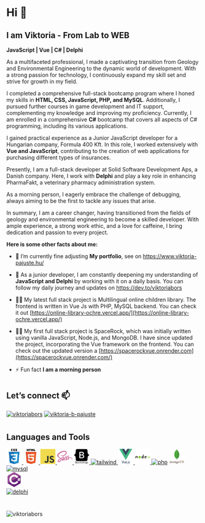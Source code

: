 # Hi  👋

## I am Viktoria - From Lab to WEB
**JavaScript | Vue | C# | Delphi** 

As a multifaceted professional, I made a captivating transition from Geology and Environmental Engineering to the dynamic world of development. With a strong passion for technology, I continuously expand my skill set and strive for growth in my field.

I completed a comprehensive full-stack bootcamp program where I honed my skills in **HTML, CSS, JavaScript, PHP, and MySQL**. Additionally, I pursued further courses in game development and IT support, complementing my knowledge and improving my proficiency. Currently, I am enrolled in a comprehensive **C#** bootcamp that covers all aspects of C# programming, including its various applications.

I gained practical experience as a Junior JavaScript developer for a Hungarian company, Formula 400 Kft. In this role, I worked extensively with  **Vue and JavaScript**, contributing to the creation of web applications for purchasing different types of insurances.

Presently, I am a full-stack developer at Solid Software Development Aps, a Danish company. Here, I work with **Delphi** and play a key role in enhancing PharmaFakt, a veterinary pharmacy administration system.

As a morning person, I eagerly embrace the challenge of debugging, always aiming to be the first to tackle any issues that arise.

In summary, I am a career changer, having transitioned from the fields of geology and environmental engineering to become a skilled developer. With ample experience, a strong work ethic, and a love for caffeine, I bring dedication and passion to every project.

**Here is some other facts about me:**
- 🔭 I’m currently fine adjusting **My portfolio**, see on https://www.viktoria-pajuste.hu/

- 🌱 As a junior developer, I am constantly deepening my understanding of **JavaScript and Delphi** by working with it on a daily basis. You can follow my daily journey and updates on https://dev.to/viktoriabors

- 👨‍💻 My latest full stack project is Multilingual online children library. The frontend is written in Vue Js with PHP, MySQL backend. You can check it out  [https://online-library-ochre.vercel.app/](https://online-library-ochre.vercel.app/)

- 👨‍💻 My first full stack project is SpaceRock, which was initially written using vanilla JavaScript, Node.js, and MongoDB. I have since updated the project, incorporating the Vue framework on the frontend. You can check out the updated version a [https://spacerockvue.onrender.com](https://spacerockvue.onrender.com/)

- ⚡ Fun fact **I am a morning person**
#

## Let’s connect   📫
<p align="left">
<a href="https://dev.to/viktoriabors" target="blank"><img align="center" src="https://raw.githubusercontent.com/rahuldkjain/github-profile-readme-generator/master/src/images/icons/Social/devto.svg" alt="viktoriabors" height="30" width="40" /></a>
<a href="https://linkedin.com/in/viktoria-b-pajuste" target="blank"><img align="center" src="https://raw.githubusercontent.com/rahuldkjain/github-profile-readme-generator/master/src/images/icons/Social/linked-in-alt.svg" alt="viktoria-b-pajuste" height="30" width="40" /></a>
</p>

#

## Languages and Tools
<p align="center"> 

<a href="https://www.w3schools.com/css/" target="_blank" rel="noreferrer"> <img src="https://raw.githubusercontent.com/devicons/devicon/master/icons/css3/css3-original-wordmark.svg" alt="css3" width="40" height="40"/> </a>
<a href="https://www.w3.org/html/" target="_blank" rel="noreferrer"> <img src="https://raw.githubusercontent.com/devicons/devicon/master/icons/html5/html5-original-wordmark.svg" alt="html5" width="40" height="40"/> </a>
<a href="https://developer.mozilla.org/en-US/docs/Web/JavaScript" target="_blank" rel="noreferrer"> <img src="https://raw.githubusercontent.com/devicons/devicon/master/icons/javascript/javascript-original.svg" alt="javascript" width="40" height="40"/> </a>
<a href="https://sass-lang.com" target="_blank" rel="noreferrer"> <img src="https://raw.githubusercontent.com/devicons/devicon/master/icons/sass/sass-original.svg" alt="sass" width="40" height="40"/> </a>
<a href="https://getbootstrap.com" target="_blank" rel="noreferrer"> <img src="https://raw.githubusercontent.com/devicons/devicon/master/icons/bootstrap/bootstrap-plain-wordmark.svg" alt="bootstrap" width="40" height="40"/> </a> 
<a href="https://tailwindcss.com/" target="_blank" rel="noreferrer"> <img src="https://www.vectorlogo.zone/logos/tailwindcss/tailwindcss-icon.svg" alt="tailwind" width="40" height="40"/> </a>
<a href="https://vuejs.org/" target="_blank" rel="noreferrer"> <img src="https://raw.githubusercontent.com/devicons/devicon/master/icons/vuejs/vuejs-original-wordmark.svg" alt="vuejs" width="40" height="40"/> </a> 
<a href="https://nodejs.org" target="_blank" rel="noreferrer"> <img src="https://raw.githubusercontent.com/devicons/devicon/master/icons/nodejs/nodejs-original-wordmark.svg" alt="nodejs" width="40" height="40"/> </a>
<a href="https://www.php.net/" target="_blank" rel="noreferrer">
<img src="https://cdn.jsdelivr.net/gh/devicons/devicon/icons/php/php-original.svg" alt="php" width="40" height="40"/></a>
<a href="https://www.mongodb.com/" target="_blank" rel="noreferrer"> <img src="https://raw.githubusercontent.com/devicons/devicon/master/icons/mongodb/mongodb-original-wordmark.svg" alt="mongodb" width="40" height="40"/> </a>
<a href="https://www.mysql.com/" target="_blank" rel="noreferrer">
<img src="https://cdn.jsdelivr.net/gh/devicons/devicon/icons/mysql/mysql-original.svg" alt="mysql" width="40" height="40" /></a>            
<a href="https://learn.microsoft.com/en-us/dotnet/csharp/" target="_blank" rel="noreferrer">
<img src="https://github.com/devicons/devicon/blob/master/icons/csharp/csharp-original.svg" alt="c sharp" width="40" height="40" /></a>    
<a href="https://www.embarcadero.com/products/delphi" target="_blank" rel="noreferrer">
<img src="https://dtffvb2501i0o.cloudfront.net/images/logos/logo-page/delphi-logo-1024.png" alt="delphi" width="40" height="40" /></a>    

</p> 

#

<p><img align="center" src="https://github-readme-stats.vercel.app/api/top-langs?username=viktoriabors&show_icons=true&locale=en&layout=compact" alt="viktoriabors" /></p>
